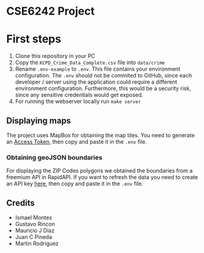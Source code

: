 # CSE6242 Project

# First steps
1) Clone this repository in your PC
2) Copy the `KCPD_Crime_Data_Complete.csv` file into `data/crime`
3) Rename `.env-example` to `.env`. This file contains your environment configuration. The `.env` should not be commited to GitHub, since each developer / server using the application could require a different environment configuration. Furthermore, this would be a security risk, since any sensitive credentials would get exposed.
4) For running the webserver locally run `make server`

## Displaying maps
The project uses MapBox for obtaining the map tiles. You need to generate an [Access Token](https://account.mapbox.com/access-tokens/), then copy and paste it in the `.env` file.

### Obtaining geoJSON boundaries
For displaying the ZIP Codes polygons we obtained the boundaries from a freemium API in RapidAPI. If you want to refresh the data you need to create an API key [here](https://rapidapi.com/VanitySoft/api/boundaries-io-1/), then copy and paste it in the `.env` file.

## Credits
- Ismael Montes
- Gustavo Rincon
- Mauricio J Diaz
- Juan C Pineda
- Martin Rodriguez